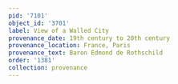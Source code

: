 ```yaml
---
pid: '7101'
object_id: '3701'
label: View of a Walled City
provenance_date: 19th century to 20th century
provenance_location: France, Paris
provenance_text: Baron Edmond de Rothschild
order: '1381'
collection: provenance
---
```

